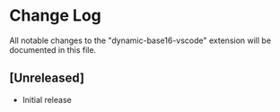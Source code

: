 # Change Log

All notable changes to the "dynamic-base16-vscode" extension will be documented in this file.

## [Unreleased]

- Initial release
